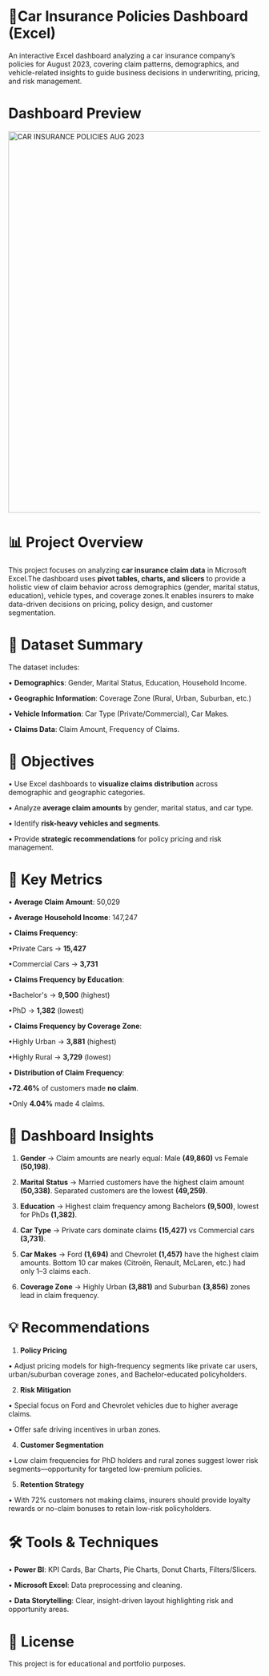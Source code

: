 # 🚗Car Insurance Policies Dashboard (Excel)

An interactive Excel dashboard analyzing a car insurance company’s policies for August 2023, covering claim patterns, demographics, and vehicle-related insights to guide business decisions in underwriting, pricing, and risk management.

# Dashboard Preview
<img width="1709" height="762" alt="CAR INSURANCE POLICIES AUG  2023" src="https://github.com/user-attachments/assets/95cf545a-29e0-470f-86d4-064c20e6c58f" />


# 📊 Project Overview

This project focuses on analyzing **car insurance claim data** in Microsoft Excel.The dashboard uses **pivot tables, charts, and slicers** to provide a holistic view of claim behavior across demographics (gender, marital status, education), vehicle types, and coverage zones.It enables insurers to make data-driven decisions on pricing, policy design, and customer segmentation.

# 📁 Dataset Summary

The dataset includes:

•	**Demographics**: Gender, Marital Status, Education, Household Income.

•	**Geographic Information**: Coverage Zone (Rural, Urban, Suburban, etc.)

•	**Vehicle Information**: Car Type (Private/Commercial), Car Makes.

•	**Claims Data**: Claim Amount, Frequency of Claims.

# 🎯 Objectives

•	Use Excel dashboards to **visualize claims distribution** across demographic and geographic categories.

•	Analyze **average claim amounts** by gender, marital status, and car type.

•	Identify **risk-heavy vehicles and segments**.

•	Provide **strategic recommendations** for policy pricing and risk management.

# 🧮 Key Metrics

•	**Average Claim Amount**: 50,029

•	**Average Household Income**: 147,247

•	**Claims Frequency**:

  •Private Cars → **15,427**
	  
  •Commercial Cars → **3,731**
	  
•	**Claims Frequency by Education**:

   •Bachelor's → **9,500** (highest)
	 
   •PhD → **1,382** (lowest)
	 
•	**Claims Frequency by Coverage Zone**:
     
   •Highly Urban → **3,881** (highest)
	 
   •Highly Rural → **3,729** (lowest)
	 
•	**Distribution of Claim Frequency**:
    
   •**72.46%** of customers made **no claim**.
   
   •Only  **4.04%** made 4 claims.

# 📌 Dashboard Insights

1.	**Gender** → Claim amounts are nearly equal: Male **(49,860)** vs Female **(50,198)**.

2. **Marital Status** → Married customers have the highest claim amount **(50,338)**. Separated customers are the lowest **(49,259)**.

3. **Education** → Highest claim frequency among Bachelors **(9,500)**, lowest for PhDs **(1,382)**.
   
4.	**Car Type** → Private cars dominate claims **(15,427)** vs Commercial cars **(3,731)**.

5.	**Car Makes** → Ford **(1,694)** and Chevrolet **(1,457)** have the highest claim amounts. Bottom 10 car makes (Citroën, Renault, McLaren, etc.) had only 1–3 claims each.

6.	**Coverage Zone** → Highly Urban **(3,881)** and Suburban **(3,856)** zones lead in claim frequency.

# 💡 Recommendations

1.	**Policy Pricing**
   
• Adjust pricing models for high-frequency segments like private car users, urban/suburban coverage zones, and Bachelor-educated policyholders.
  
2.	**Risk Mitigation**
   
• Special focus on Ford and Chevrolet vehicles due to higher average claims.

• Offer safe driving incentives in urban zones.

4.	**Customer Segmentation**

• Low claim frequencies for PhD holders and rural zones suggest lower risk segments—opportunity for targeted low-premium policies.

5.	**Retention Strategy**

• With 72% customers not making claims, insurers should provide loyalty rewards or no-claim bonuses to retain low-risk policyholders.

# 🛠️ Tools & Techniques

•	**Power BI**: KPI Cards, Bar Charts, Pie Charts, Donut Charts, Filters/Slicers.

•	**Microsoft Excel**: Data preprocessing and cleaning.

•	**Data Storytelling**: Clear, insight-driven layout highlighting risk and opportunity areas.


# 📌 License

This project is for educational and portfolio purposes.



